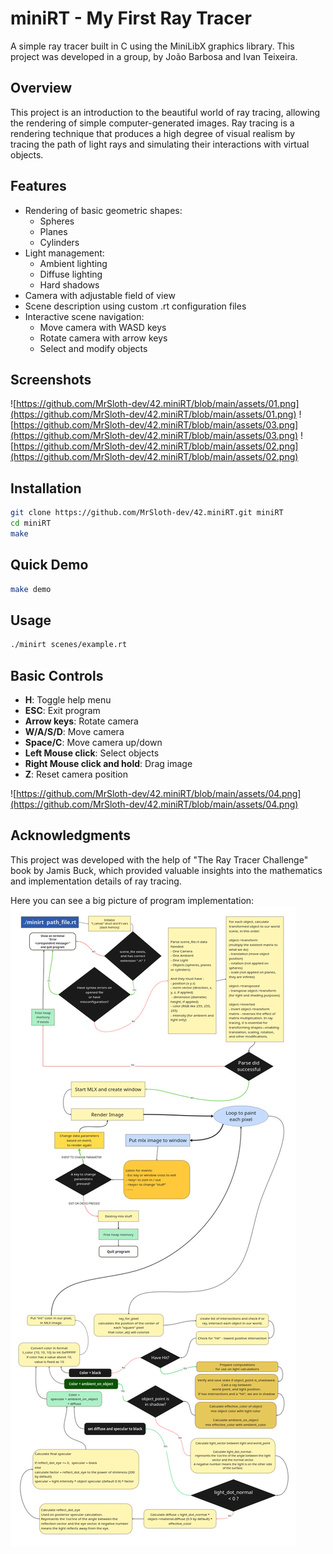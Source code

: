 # miniRT - My First Ray Tracer

A simple ray tracer built in C using the MiniLibX graphics library.
This project was developed in a group, by João Barbosa and Ivan Teixeira.

## Overview

This project is an introduction to the beautiful world of ray tracing, allowing the rendering of simple computer-generated images. Ray tracing is a rendering technique that produces a high degree of visual realism by tracing the path of light rays and simulating their interactions with virtual objects.

## Features

- Rendering of basic geometric shapes:
  - Spheres
  - Planes
  - Cylinders
- Light management:
  - Ambient lighting
  - Diffuse lighting
  - Hard shadows
- Camera with adjustable field of view
- Scene description using custom .rt configuration files
- Interactive scene navigation:
  - Move camera with WASD keys
  - Rotate camera with arrow keys
  - Select and modify objects

## Screenshots

![https://github.com/MrSloth-dev/42.miniRT/blob/main/assets/01.png](https://github.com/MrSloth-dev/42.miniRT/blob/main/assets/01.png)
![https://github.com/MrSloth-dev/42.miniRT/blob/main/assets/03.png](https://github.com/MrSloth-dev/42.miniRT/blob/main/assets/03.png)
![https://github.com/MrSloth-dev/42.miniRT/blob/main/assets/02.png](https://github.com/MrSloth-dev/42.miniRT/blob/main/assets/02.png)

## Installation

```bash
git clone https://github.com/MrSloth-dev/42.miniRT.git miniRT
cd miniRT
make
```

## Quick Demo
```bash
make demo
```

## Usage

```bash
./minirt scenes/example.rt
```

## Basic Controls

- **H**: Toggle help menu
- **ESC**: Exit program
- **Arrow keys**: Rotate camera
- **W/A/S/D**: Move camera
- **Space/C**: Move camera up/down
- **Left Mouse click**: Select objects
- **Right Mouse click and hold**: Drag image
- **Z**: Reset camera position

![https://github.com/MrSloth-dev/42.miniRT/blob/main/assets/04.png](https://github.com/MrSloth-dev/42.miniRT/blob/main/assets/04.png)

## Acknowledgments

This project was developed with the help of "The Ray Tracer Challenge" book by Jamis Buck, which provided valuable insights into the mathematics and implementation details of ray tracing.

Here you can see a big picture of program implementation:
![-> PROGRAM SCHEME <-](https://github.com/MrSloth-dev/42.miniRT/blob/main/assets/map.jpg)

